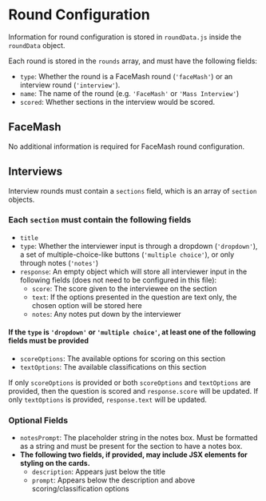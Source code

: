 # Round Configuration

Information for round configuration is stored in `roundData.js` inside the `roundData` object.

Each round is stored in the `rounds` array, and must have the following fields:

- `type`: Whether the round is a FaceMash round (`'faceMash'`) or an interview round (`'interview'`).
- `name`: The name of the round (e.g. `'FaceMash'` or `'Mass Interview'`)
- `scored`: Whether sections in the interview would be scored.

## FaceMash

No additional information is required for FaceMash round configuration.

## Interviews

Interview rounds must contain a `sections` field, which is an array of `section` objects.

### Each `section` must contain the following fields

- `title`
- `type`: Whether the interviewer input is through a dropdown (`'dropdown'`), a set of multiple-choice-like buttons (`'multiple choice'`), or only through notes (`'notes'`)
- `response`: An empty object which will store all interviewer input in the following fields (does not need to be configured in this file):
  - `score`: The score given to the interviewee on the section
  - `text`: If the options presented in the question are text only, the chosen option will be stored here
  - `notes`: Any notes put down by the interviewer

#### If the `type` is `'dropdown'` or `'multiple choice'`, at least one of the following fields must be provided

- `scoreOptions`: The available options for scoring on this section
- `textOptions`: The available classifications on this section

If only `scoreOptions` is provided or both `scoreOptions` and `textOptions` are provided, then the question is scored and `response.score` will be updated.
If only `textOptions` is provided, `response.text` will be updated.

### Optional Fields

- `notesPrompt`: The placeholder string in the notes box. Must be formatted as a string and must be present for the section to have a notes box.
- **The following two fields, if provided, may include JSX elements for styling on the cards.**
  - `description`: Appears just below the title
  - `prompt`: Appears below the description and above scoring/classification options
